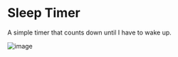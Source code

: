# Sleep Timer

A simple timer that counts down until I have to wake up.

![image](https://github.com/user-attachments/assets/85b25639-df60-432a-bbc8-542ebdcaaf31)
